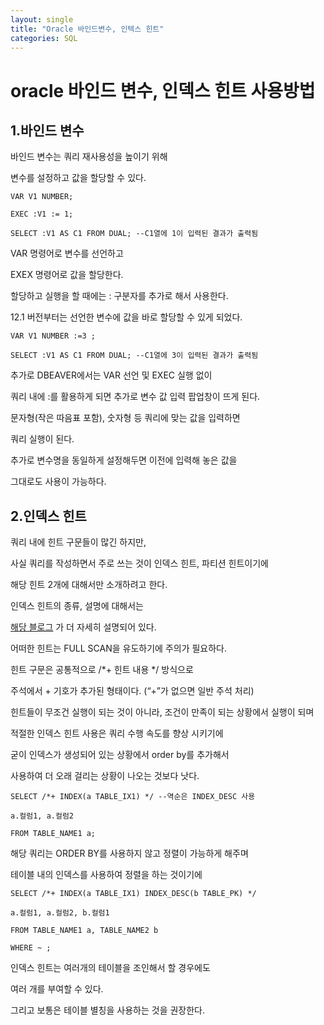 ```yaml
---
layout: single
title: "Oracle 바인드변수, 인텍스 힌트"
categories: SQL
---
```


# oracle 바인드 변수, 인덱스 힌트 사용방법

## 1.바인드 변수

바인드 변수는 쿼리 재사용성을 높이기 위해

변수를 설정하고 값을 할당할 수 있다.

```
VAR V1 NUMBER;

EXEC :V1 := 1;

SELECT :V1 AS C1 FROM DUAL; --C1열에 1이 입력된 결과가 출력됨
```

VAR 명령어로 변수를 선언하고

EXEX 명령어로 값을 할당한다.

할당하고 실행을 할 때에는 : 구분자를 추가로 해서 사용한다.

12.1 버전부터는 선언한 변수에 값을 바로 할당할 수 있게 되었다.

```
VAR V1 NUMBER :=3 ;

SELECT :V1 AS C1 FROM DUAL; --C1열에 3이 입력된 결과가 출력됨
```



추가로 DBEAVER에서는 VAR 선언 및 EXEC 실행 없이

쿼리 내에 :를 활용하게 되면 추가로 변수 값 입력 팝업창이 뜨게 된다.

문자형(작은 따음표 포함), 숫자형 등 쿼리에 맞는 값을 입력하면

쿼리 실행이 된다.

추가로 변수명을 동일하게 설정해두면 이전에 입력해 놓은 값을

그대로도 사용이 가능하다.



## 2.인덱스 힌트

쿼리 내에 힌트 구문들이 많긴 하지만,

사실 쿼리를 작성하면서 주로 쓰는 것이 인덱스 힌트, 파티션 힌트이기에

해당 힌트 2개에 대해서만 소개하려고 한다.

인덱스 힌트의 종류, 설명에 대해서는

[해당 블로그](http://dbcafe.co.kr/wiki/index.php/힌트_종류) 가 더 자세히 설명되어 있다.

어떠한 힌트는 FULL SCAN을 유도하기에 주의가 필요하다.



힌트 구문은 공통적으로 /*+ 힌트 내용 */ 방식으로

주석에서 + 기호가 추가된 형태이다. (“+”가 없으면 일반 주석 처리)

힌트들이 무조건 실행이 되는 것이 아니라, 조건이 만족이 되는 상황에서 실행이 되며

적절한 인덱스 힌트 사용은 쿼리 수행 속도를 향상 시키기에

굳이 인덱스가 생성되어 있는 상황에서 order by를 추가해서

사용하여 더 오래 걸리는 상황이 나오는 것보다 낫다.

```
SELECT /*+ INDEX(a TABLE_IX1) */ --역순은 INDEX_DESC 사용

a.컬럼1, a.컬럼2

FROM TABLE_NAME1 a;
```

해당 쿼리는 ORDER BY를 사용하지 않고 정렬이 가능하게 해주며

테이블 내의 인덱스를 사용하여 정렬을 하는 것이기에

```
SELECT /*+ INDEX(a TABLE_IX1) INDEX_DESC(b TABLE_PK) */ 

a.컬럼1, a.컬럼2, b.컬럼1

FROM TABLE_NAME1 a, TABLE_NAME2 b

WHERE ~ ;
```

인덱스 힌트는 여러개의 테이블을 조인해서 할 경우에도

여러 개를 부여할 수 있다.

그리고 보통은 테이블 별칭을 사용하는 것을 권장한다.
